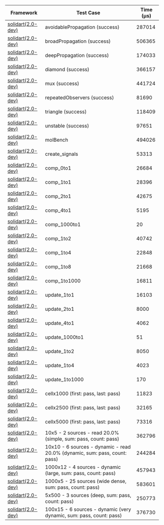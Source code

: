 | Framework | Test Case | Time (μs) |
| --- | --- | --- |
| [solidart(2.0-dev)](https://github.com/nank1ro/solidart/tree/dev) | avoidablePropagation (success) | 287014 |
| [solidart(2.0-dev)](https://github.com/nank1ro/solidart/tree/dev) | broadPropagation (success) | 506365 |
| [solidart(2.0-dev)](https://github.com/nank1ro/solidart/tree/dev) | deepPropagation (success) | 174033 |
| [solidart(2.0-dev)](https://github.com/nank1ro/solidart/tree/dev) | diamond (success) | 366157 |
| [solidart(2.0-dev)](https://github.com/nank1ro/solidart/tree/dev) | mux (success) | 441724 |
| [solidart(2.0-dev)](https://github.com/nank1ro/solidart/tree/dev) | repeatedObservers (success) | 81690 |
| [solidart(2.0-dev)](https://github.com/nank1ro/solidart/tree/dev) | triangle (success) | 118409 |
| [solidart(2.0-dev)](https://github.com/nank1ro/solidart/tree/dev) | unstable (success) | 97651 |
| [solidart(2.0-dev)](https://github.com/nank1ro/solidart/tree/dev) | molBench | 494026 |
| [solidart(2.0-dev)](https://github.com/nank1ro/solidart/tree/dev) | create_signals | 53313 |
| [solidart(2.0-dev)](https://github.com/nank1ro/solidart/tree/dev) | comp_0to1 | 26684 |
| [solidart(2.0-dev)](https://github.com/nank1ro/solidart/tree/dev) | comp_1to1 | 28396 |
| [solidart(2.0-dev)](https://github.com/nank1ro/solidart/tree/dev) | comp_2to1 | 42675 |
| [solidart(2.0-dev)](https://github.com/nank1ro/solidart/tree/dev) | comp_4to1 | 5195 |
| [solidart(2.0-dev)](https://github.com/nank1ro/solidart/tree/dev) | comp_1000to1 | 20 |
| [solidart(2.0-dev)](https://github.com/nank1ro/solidart/tree/dev) | comp_1to2 | 40742 |
| [solidart(2.0-dev)](https://github.com/nank1ro/solidart/tree/dev) | comp_1to4 | 22848 |
| [solidart(2.0-dev)](https://github.com/nank1ro/solidart/tree/dev) | comp_1to8 | 21668 |
| [solidart(2.0-dev)](https://github.com/nank1ro/solidart/tree/dev) | comp_1to1000 | 16811 |
| [solidart(2.0-dev)](https://github.com/nank1ro/solidart/tree/dev) | update_1to1 | 16103 |
| [solidart(2.0-dev)](https://github.com/nank1ro/solidart/tree/dev) | update_2to1 | 8000 |
| [solidart(2.0-dev)](https://github.com/nank1ro/solidart/tree/dev) | update_4to1 | 4062 |
| [solidart(2.0-dev)](https://github.com/nank1ro/solidart/tree/dev) | update_1000to1 | 51 |
| [solidart(2.0-dev)](https://github.com/nank1ro/solidart/tree/dev) | update_1to2 | 8050 |
| [solidart(2.0-dev)](https://github.com/nank1ro/solidart/tree/dev) | update_1to4 | 4023 |
| [solidart(2.0-dev)](https://github.com/nank1ro/solidart/tree/dev) | update_1to1000 | 170 |
| [solidart(2.0-dev)](https://github.com/nank1ro/solidart/tree/dev) | cellx1000 (first: pass, last: pass) | 11823 |
| [solidart(2.0-dev)](https://github.com/nank1ro/solidart/tree/dev) | cellx2500 (first: pass, last: pass) | 32165 |
| [solidart(2.0-dev)](https://github.com/nank1ro/solidart/tree/dev) | cellx5000 (first: pass, last: pass) | 73316 |
| [solidart(2.0-dev)](https://github.com/nank1ro/solidart/tree/dev) | 10x5 - 2 sources - read 20.0% (simple, sum: pass, count: pass) | 362796 |
| [solidart(2.0-dev)](https://github.com/nank1ro/solidart/tree/dev) | 10x10 - 6 sources - dynamic - read 20.0% (dynamic, sum: pass, count: pass) | 244284 |
| [solidart(2.0-dev)](https://github.com/nank1ro/solidart/tree/dev) | 1000x12 - 4 sources - dynamic (large, sum: pass, count: pass) | 457943 |
| [solidart(2.0-dev)](https://github.com/nank1ro/solidart/tree/dev) | 1000x5 - 25 sources (wide dense, sum: pass, count: pass) | 583601 |
| [solidart(2.0-dev)](https://github.com/nank1ro/solidart/tree/dev) | 5x500 - 3 sources (deep, sum: pass, count: pass) | 250773 |
| [solidart(2.0-dev)](https://github.com/nank1ro/solidart/tree/dev) | 100x15 - 6 sources - dynamic (very dynamic, sum: pass, count: pass) | 376730 |

